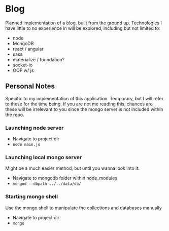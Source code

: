 # Blog
Planned implementation of a blog, built from the ground up. Technologies I have
little to no experience in will be explored, including but not limited to:

* node
* MongoDB
* react / angular
* sass
* materialize / foundation?
* socket-io
* OOP w/ js

## Personal Notes
Specific to my implementation of this application. Temporary, but I will refer
to these for the time being. If you are not me reading this, chances are
these will be irrelevant to you since the mongo server is not included within
the repo.

### Launching node server
* Navigate to project dir
* `node main.js`

### Launching local mongo server
Might be a much easier method, but until you wanna look into it:

* Navigate to mongodb folder within node_modules
* `mongod --dbpath ../../data/db/`

### Starting mongo shell
Use the mongo shell to manipulate the collections and databases manually

* Navigate to project dir
* `mongo`
